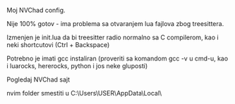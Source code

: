 Moj NVChad config.

Nije 100% gotov - ima problema sa otvaranjem lua fajlova zbog treesittera.

Izmenjen je init.lua da bi treesitter radio normalno sa C compilerom, kao i neki shortcutovi (Ctrl + Backspace)

Potrebno je imati gcc instaliran (proveriti sa komandom gcc -v u cmd-u, kao i luarocks, hererocks, python i jos neke gluposti)

Pogledaj NVChad sajt

nvim folder smestiti u C:\Users\USER\AppData\Local\
